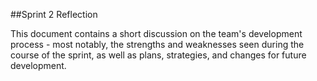 ##Sprint 2 Reflection

This document contains a short discussion on the team's development process - most notably, the strengths and weaknesses seen during the course of the sprint, as well as plans, strategies, and changes for future development.
